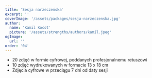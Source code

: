 ```yaml
---
title: 'Sesja narzeczeńska'
excerpt: ''
coverImage: '/assets/packages/sesja-narzeczenska.jpg'
author:
  name: 'Kamil Kocot'
  picture: '/assets/strengths/authors/kamil.jpeg'
ogImage:
  url: ''
order: '04'
---
```


- 20 zdjęć w&nbsp;formie cyfrowej, poddanych profesjonalnemu retuszowi
- 10 zdjęć wydrukowanych w&nbsp;formacie 13 x 18 cm
- Zdjęcia cyfrowe w przeciągu 7&nbsp;dni od daty sesji